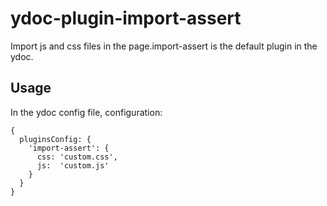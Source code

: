 # ydoc-plugin-import-assert
Import js and css files in the page.import-assert is the default plugin in the ydoc.


## Usage

In the ydoc config file, configuration:

```
{
  pluginsConfig: {
    'import-assert': {
      css: 'custom.css',
      js:  'custom.js'
    }
  }
}
```
